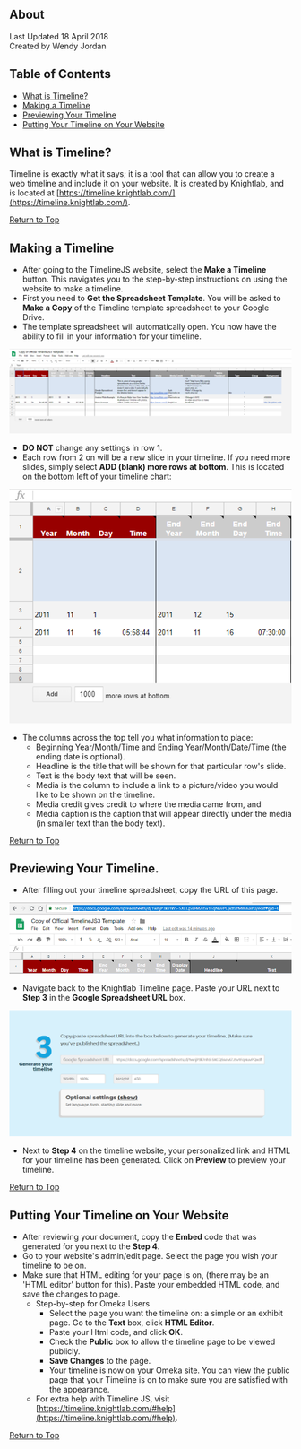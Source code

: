 ## About
Last Updated  18 April 2018   
Created by Wendy Jordan

## Table of Contents
* [What is Timeline?](#what-is-timeline?)
* [Making a Timeline](#making-a-timeline)
* [Previewing Your Timeline](#previewing-your-timeline)
* [Putting Your Timeline on Your Website](#putting-your-timeline-on-your-website)


## What is Timeline?
Timeline is exactly what it says; it is a tool that can allow you to create a web timeline and include it on your website. It is created by Knightlab, and is located at [https://timeline.knightlab.com/](https://timeline.knightlab.com/).

[Return to Top](#about)


## Making a Timeline
* After going to the TimelineJS website, select the **Make a Timeline** button. This navigates you to the step-by-step instructions on using the website to make a timeline.
* First you need to **Get the Spreadsheet Template**. You will be asked to **Make a Copy** of the Timeline template spreadsheet to your Google Drive.
* The template spreadsheet will automatically open. You now have the ability to fill in your information for your timeline. 

![Image of Timeline Spreadsheet](images/JS_timeline_001.PNG)

* **DO NOT** change any settings in row 1. 
* Each row from 2 on will be a new slide in your timeline. If you need more slides, simply select **ADD (blank) more rows at bottom**.
  This is located on the bottom left of your timeline chart:
  
![image of add rows button](images/JS_timeline_002.PNG)

* The columns across the top tell you what information to place: 
  - Beginning Year/Month/Time and Ending Year/Month/Date/Time (the ending date is optional). 
  - Headline is the title that will be shown for that particular row's slide.
  - Text is the body text that will be seen. 
  - Media is the column to include a link to a picture/video you would like to be shown on the timeline. 
  - Media credit gives credit to where the media came from, and 
  - Media caption is the caption that will appear directly under the media (in smaller text than the body text).

[Return to Top](#about)
  
## Previewing Your Timeline.
* After filling out your timeline spreadsheet, copy the URL of this page. 

![where to copy URL](images/JS_timeline_003.PNG)

* Navigate back to the Knightlab Timeline page. Paste your URL next to **Step 3** in the **Google Spreadsheet URL** box.

![where to paste URL](images/JS_timeline_004.PNG)

* Next to **Step 4** on the timeline website, your personalized link and HTML for your timeline has been generated. Click on **Preview** to preview your timeline.

[Return to Top](#about)


## Putting Your Timeline on Your Website
* After reviewing your document, copy the **Embed** code that was generated for you next to the **Step 4**.
* Go to your website's admin/edit page. Select the page you wish your timeline to be on.
* Make sure that HTML editing for your page is on, (there may be an 'HTML editor' button for this). Paste your embedded HTML code, and save the changes to page.
  * Step-by-step for Omeka Users
    * Select the page you want the timeline on: a simple or an exhibit page. Go to the **Text** box, click **HTML Editor**.
    * Paste your Html code, and click **OK**.
    * Check the **Public** box to allow the timeline page to be viewed publicly.
    * **Save Changes** to the page.
    * Your timeline is now on your Omeka site. You can view the public page that your Timeline is on to make sure you are satisfied with the appearance.
  * For extra help with Timeline JS, visit [https://timeline.knightlab.com/#help](https://timeline.knightlab.com/#help).   

[Return to Top](#about)
